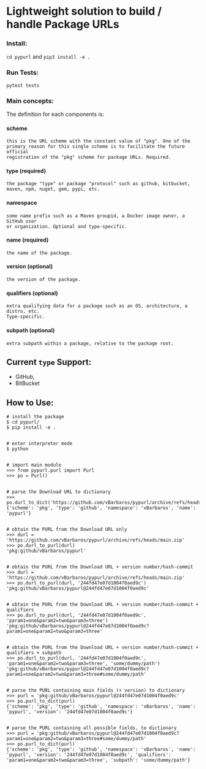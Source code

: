 # Lightweight solution to build / handle Package URLs

### Install:
`cd pypurl` and 
`pip3 install -e .`

### Run Tests:
`pytest tests`

### Main concepts:

The definition for each components is:

#### scheme 
```
this is the URL scheme with the constant value of "pkg". One of the 
primary reason for this single scheme is to facilitate the future official 
registration of the "pkg" scheme for package URLs. Required.
```

#### type (required)
```
the package "type" or package "protocol" such as github, bitbucket, 
maven, npm, nuget, gem, pypi, etc.
```

#### namespace
```
some name prefix such as a Maven groupid, a Docker image owner, a GitHub user 
or organization. Optional and type-specific.
```

#### name (required)
```
the name of the package.
```

#### version (optional) 
```
the version of the package.
```

#### qualifiers (optional) 
```
extra qualifying data for a package such as an OS, architecture, a distro, etc. 
Type-specific.
```

#### subpath (optional) 
```
extra subpath within a package, relative to the package root.
```

## Current `type` Support: 
* GitHub, 
* BitBucket

## How to Use:

```
# install the package
$ cd pypurl/
$ pip install -e .


# enter interpreter mode
$ python


# import main module
>>> from pypurl.purl import Purl
>>> po = Purl()


# parse the Download URL to dictionary
>>> po.durl_to_dict('https://github.com/vBarbaros/pypurl/archive/refs/heads/main.zip')
{'scheme': 'pkg', 'type': 'github', 'namespace': 'vBarbaros', 'name': 'pypurl'}


# obtain the PURL from the Download URL only
>>> durl = 'https://github.com/vBarbaros/pypurl/archive/refs/heads/main.zip'
>>> po.durl_to_purl(durl)
'pkg:github/vBarbaros/pypurl'


# obtain the PURL from the Download URL + version number/hash-commit
>>> durl = 'https://github.com/vBarbaros/pypurl/archive/refs/heads/main.zip'
>>> po.durl_to_purl(durl, '244fd47e07d1004f0aed9c')
'pkg:github/vBarbaros/pypurl@244fd47e07d1004f0aed9c'


# obtain the PURL from the Download URL + version number/hash-commit + qualifiers
>>> po.durl_to_purl(durl, '244fd47e07d1004f0aed9c', 'param1=one&param2=two&param3=three')
'pkg:github/vBarbaros/pypurl@244fd47e07d1004f0aed9c?param1=one&param2=two&param3=three'


# obtain the PURL from the Download URL + version number/hash-commit + qualifiers + subpath
>>> po.durl_to_purl(durl, '244fd47e07d1004f0aed9c', 'param1=one&param2=two&param3=three', 'some/dummy/path')
'pkg:github/vBarbaros/pypurl@244fd47e07d1004f0aed9c?param1=one&param2=two&param3=three#some/dummy/path'


# parse the PURL containing main fields (+ version) to dictionary
>>> purl = 'pkg:github/vBarbaros/pypurl@244fd47e07d1004f0aed9c'
>>> po.purl_to_dict(purl)
{'scheme': 'pkg', 'type': 'github', 'namespace': 'vBarbaros', 'name': 'pypurl', 'version': '244fd47e07d1004f0aed9c'}


# parse the PURL containing all possible fields, to dictionary
>>> purl = 'pkg:github/vBarbaros/pypurl@244fd47e07d1004f0aed9c?param1=one&param2=two&param3=three#some/dummy/path'
>>> po.purl_to_dict(purl)
{'scheme': 'pkg', 'type': 'github', 'namespace': 'vBarbaros', 'name': 'pypurl', 'version': '244fd47e07d1004f0aed9c', 'qualifiers': 'param1=one&param2=two&param3=three', 'subpath': 'some/dummy/path'}

```